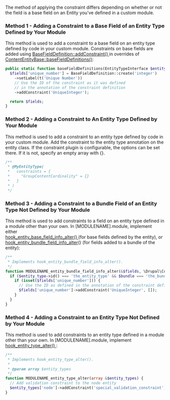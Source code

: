 The method of applying the constraint differs depending on whether or not the field is a base field on an Entity you've defined in a custom module.

### Method 1 - Adding a Constraint to a Base Field of an Entity Type Defined by Your Module

This method is used to add a constraint to a base field on an entity type defined by code in your custom module. Constraints on base fields are added using [BaseFieldDefinition::addConstraint() ](https://api.drupal.org/api/drupal/core%21lib%21Drupal%21Core%21Field%21FieldConfigBase.php/function/FieldConfigBase%3A%3AaddConstraint/8.3.x)in overrides of [ContentEntityBase::baseFieldDefinitions()](https://api.drupal.org/api/drupal/core%21lib%21Drupal%21Core%21Entity%21ContentEntityBase.php/function/ContentEntityBase%3A%3AbaseFieldDefinitions/8.3.x):

```php
public static function baseFieldDefinitions(EntityTypeInterface $entityType) {
  $fields['unique_number'] = BaseFieldDefinition::create('integer')
    ->setLabel(t('Unique Number'))
    // Use the ID of the constraint as it was defined
    // in the annotation of the constraint definition
    ->addConstraint('UniqueInteger');

  return $fields;
}

```

### Method 2 - Adding a Constraint to An Entity Type Defined by Your Module

This method is used to add a constraint to an entity type defined by code in your custom module. Add the constraint to the entity type annotation on the entity class. If the constraint plugin is configurable, the options can be set there. If it is not, specify an empty array with {}.

```php
/**
 * @MyEntityType(
 *   constraints = {
 *     "GroupContentCardinality" = {}
 *   }
 * )
 */

```

### Method 3 - Adding a Constraint to a Bundle Field of an Entity Type Not Defined by Your Module

This method is used to add constraints to a field on an entity type defined in a module other than your own. In \[MODULENAME\].module, implement either  
[hook\_entity\_base\_field\_info\_alter() ](http://api.drupal.org/api/drupal/core%21lib%21Drupal%21Core%21Entity%21entity.api.php/function/hook%5Fentity%5Fbase%5Ffield%5Finfo%5Falter/8.3.x)(for base fields defined by the entity), or   
[hook\_entity\_bundle\_field\_info\_alter](https://api.drupal.org/api/drupal/core%21lib%21Drupal%21Core%21Entity%21entity.api.php/function/hook%5Fentity%5Fbundle%5Ffield%5Finfo%5Falter/8.3.x)() (for fields added to a bundle of the entity):

```php
/**
 * Implements hook_entity_bundle_field_info_alter().
 */
function MODULENAME_entity_bundle_field_info_alter(&$fields, \Drupal\Core\Entity\EntityTypeInterface $entity_type, $bundle) {
  if ($entity_type->id() === 'the_entity_type' && $bundle === 'the_bundle') {
    if (isset($fields['unique_number'])) {
      // Use the ID as defined in the annotation of the constraint definition
      $fields['unique_number']->addConstraint('UniqueInteger', []);
    }
  }
}

```

### Method 4 - Adding a Constraint to an Entity Type Not Defined by Your Module

This method is used to add constraints to an entity type defined in a module other than your own. In \[MODULENAME\].module, implement [hook\_entity\_type\_alter() ](http://api.drupal.org/api/drupal/core%21lib%21Drupal%21Core%21Entity%21entity.api.php/function/hook%5Fentity%5Ftype%5Falter/8.5.x):

```php
/**
 * Implements hook_entity_type_alter().
 *
 * @param array $entity_types
 */
function MODULENAME_entity_type_alter(array &$entity_types) {
  // Add validation constraint to the node entity
  $entity_types['node']->addConstraint('special_validation_constraint');
}

```